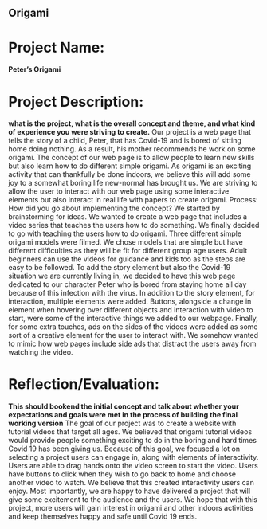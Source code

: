 ## Origami
# Project Name: 
**Peter’s Origami**

# **Project Description:** 
**what is the project, what is the overall concept and theme, and what kind of experience you were striving to create.**
Our project is a web page that tells the story of a child, Peter, that has Covid-19 and is bored of sitting home doing nothing. As a result, his mother recommends he work on some origami. The concept of our web page is to allow people to learn new skills but also learn how to do different simple origami. As origami is an exciting activity that can thankfully be done indoors, we believe this will add some joy to a somewhat boring life new-normal has brought us. We are striving to allow the user to interact with our web page using some interactive elements but also interact in real life with papers to create origami.
Process: How did you go about implementing the concept?
We started by brainstorming for ideas. We wanted to create a web page that includes a video series that teaches the users how to do something. We finally decided to go with teaching the users how to do origami. Three different simple origami models were filmed. We chose models that are simple but have different difficulties as they will be fit for different group age users. Adult beginners can use the videos for guidance and kids too as the steps are easy to be followed. 
To add the story element but also the Covid-19 situation we are currently living in, we decided to have this web page dedicated to our character Peter who is bored from staying home all day because of this infection with the virus. In addition to the story element, for interaction, multiple elements were added. Buttons, alongside a change in element when hovering over different objects and interaction with video to start, were some of the interactive things we added to our webpage. Finally, for some extra touches, ads on the sides of the videos were added as some sort of a creative element for the user to interact with. We somehow wanted to mimic how web pages include side ads that distract the users away from watching the video.
# **Reflection/Evaluation:** 
**This should bookend the initial concept and talk about whether your expectations and goals were met in the process of building the final working version**
The goal of our project was to create a website with tutorial videos that target all ages. We believed that origami tutorial videos would provide people something exciting to do in the boring and hard times Covid 19 has been giving us. Because of this goal, we focused a lot on selecting a project users can engage in, along with elements of interactivity.
Users are able to drag hands onto the video screen to start the video. Users have buttons to click when they wish to go back to home and choose another video to watch. We believe that this created interactivity users can enjoy. 
Most importantly, we are happy to have delivered a project that will give some excitement to the audience and the users. We hope that with this project, more users will gain interest in origami and other indoors activities and keep themselves happy and safe until Covid 19 ends. 

<!-- this is a secret message, if you are reading this send us an email and we'll send back a meme -->
